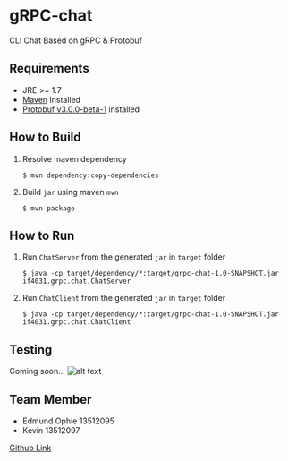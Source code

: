 # gRPC-chat
CLI Chat Based on gRPC &amp; Protobuf

## Requirements
 - JRE >= 1.7
 - [Maven](https://maven.apache.org/download.cgi) installed
 - [Protobuf v3.0.0-beta-1](https://github.com/google/protobuf/releases/tag/v3.0.0-beta-1) installed


## How to Build
1. Resolve maven dependency  

	 ```
	 $ mvn dependency:copy-dependencies
	 ```
2. Build `jar` using maven `mvn`  

	 ```
	 $ mvn package
	 ```

## How to Run	 
1. Run `ChatServer` from the generated `jar` in `target` folder  

	 ```
	 $ java -cp target/dependency/*:target/grpc-chat-1.0-SNAPSHOT.jar if4031.grpc.chat.ChatServer
	 ```
2. Run `ChatClient` from the generated `jar` in `target` folder  

	 ```
	 $ java -cp target/dependency/*:target/grpc-chat-1.0-SNAPSHOT.jar if4031.grpc.chat.ChatClient
	 ```

## Testing
Coming soon...
![alt text](https://github.com/edmundophie/grpc-chat/blob/master/testing-screenshot/comingsoon.png "Screenshoot Caption Goes Here!!!")

## Team Member
- Edmund Ophie 13512095
- Kevin 13512097

[Github Link](https://github.com/edmundophie/grpc-chat.git) 